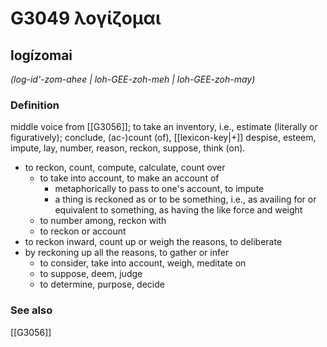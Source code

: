 # G3049 λογίζομαι

## logízomai

_(log-id'-zom-ahee | loh-GEE-zoh-meh | loh-GEE-zoh-may)_

### Definition

middle voice from [[G3056]]; to take an inventory, i.e., estimate (literally or figuratively); conclude, (ac-)count (of), [[lexicon-key|+]] despise, esteem, impute, lay, number, reason, reckon, suppose, think (on).

- to reckon, count, compute, calculate, count over
  - to take into account, to make an account of
    - metaphorically to pass to one's account, to impute
    - a thing is reckoned as or to be something, i.e., as availing for or equivalent to something, as having the like force and weight
  - to number among, reckon with
  - to reckon or account
- to reckon inward, count up or weigh the reasons, to deliberate
- by reckoning up all the reasons, to gather or infer
  - to consider, take into account, weigh, meditate on
  - to suppose, deem, judge
  - to determine, purpose, decide

### See also

[[G3056]]

